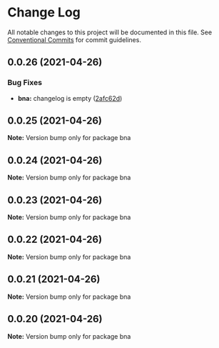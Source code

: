 # Change Log

All notable changes to this project will be documented in this file.
See [Conventional Commits](https://conventionalcommits.org) for commit guidelines.

## 0.0.26 (2021-04-26)


### Bug Fixes

* **bna:** changelog is empty ([2afc62d](https://github.com/robot-ux/bna/commit/2afc62dacd2f394962c4b2494fde1483ac0b388c))





## 0.0.25 (2021-04-26)

**Note:** Version bump only for package bna





## 0.0.24 (2021-04-26)

**Note:** Version bump only for package bna





## 0.0.23 (2021-04-26)

**Note:** Version bump only for package bna





## 0.0.22 (2021-04-26)

**Note:** Version bump only for package bna





## 0.0.21 (2021-04-26)

**Note:** Version bump only for package bna





## 0.0.20 (2021-04-26)

**Note:** Version bump only for package bna
